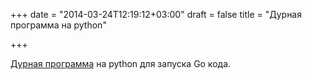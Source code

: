 +++
date = "2014-03-24T12:19:12+03:00"
draft = false
title = "Дурная программа на python"

+++

<p><a href="https://gist.github.com/rumple/9735389">Дурная программа</a> на python для запуска Go кода.</p>

